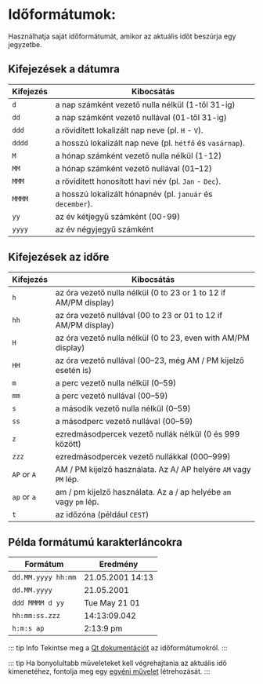 # Időformátumok:

Használhatja saját időformátumát, amikor az aktuális időt beszúrja egy jegyzetbe.

## Kifejezések a dátumra

| Kifejezés | Kibocsátás                                                 |
| --------- | ---------------------------------------------------------- |
| `d`       | a nap számként vezető nulla nélkül (1-től 31-ig)           |
| `dd`      | a nap számként vezető nullával (01-től 31-ig)              |
| `ddd`     | a rövidített lokalizált nap neve (pl. `H` - `V`).          |
| `dddd`    | a hosszú lokalizált nap neve (pl. `hétfő` és `vasárnap`).  |
| `M`       | a hónap számként vezető nulla nélkül (1-12)                |
| `MM`      | a hónap számként vezető nullával (01–12)                   |
| `MMM`     | a rövidített honosított havi név (pl. `Jan` - `Dec`).      |
| `MMMM`    | a hosszú lokalizált hónapnév (pl. `január` és `december`). |
| `yy`      | az év kétjegyű számként (00-99)                            |
| `yyyy`    | az év négyjegyű számként                                   |

## Kifejezések az időre

| Kifejezés   | Kibocsátás                                                        |
| ----------- | ----------------------------------------------------------------- |
| `h`         | az óra vezető nulla nélkül (0 to 23 or 1 to 12 if AM/PM display)  |
| `hh`        | az óra vezető nullával (00 to 23 or 01 to 12 if AM/PM display)    |
| `H`         | az óra vezető nulla nélkül (0 to 23, even with AM/PM display)     |
| `HH`        | az óra vezető nullával (00–23, még AM / PM kijelző esetén is)     |
| `m`         | a perc vezető nulla nélkül (0–59)                                 |
| `mm`        | a perc vezető nullával (00–59)                                    |
| `s`         | a második vezető nulla nélkül (0–59)                              |
| `ss`        | a másodperc vezető nullával (00–59)                               |
| `z`         | ezredmásodpercek vezető nullák nélkül (0 és 999 között)           |
| `zzz`       | ezredmásodpercek vezető nullákkal (000–999)                       |
| `AP` or `A` | AM / PM kijelző használata. Az A/ AP helyére `AM` vagy `PM` lép.  |
| `ap` or `a` | am / pm kijelző használata. Az a / ap helyébe `am` vagy `pm` lép. |
| `t`         | az időzóna (például `CEST`)                                       |

## Példa formátumú karakterláncokra

| Formátum           | Eredmény         |
| ------------------ | ---------------- |
| `dd.MM.yyyy hh:mm` | 21.05.2001 14:13 |
| `dd.MM.yyyy`       | 21.05.2001       |
| `ddd MMMM d yy`    | Tue May 21 01    |
| `hh:mm:ss.zzz`     | 14:13:09.042     |
| `h:m:s ap`         | 2:13:9 pm        |

::: tip Info Tekintse meg a [Qt dokumentációt](http://doc.qt.io/qt-5/qdatetime.html#toString) az időformátumokról. :::

::: tip Ha bonyolultabb műveleteket kell végrehajtania az aktuális idő kimenetéhez, fontolja meg egy [egyéni művelet](../scripting/methods-and-objects.md#registering-a-custom-action) létrehozását. :::